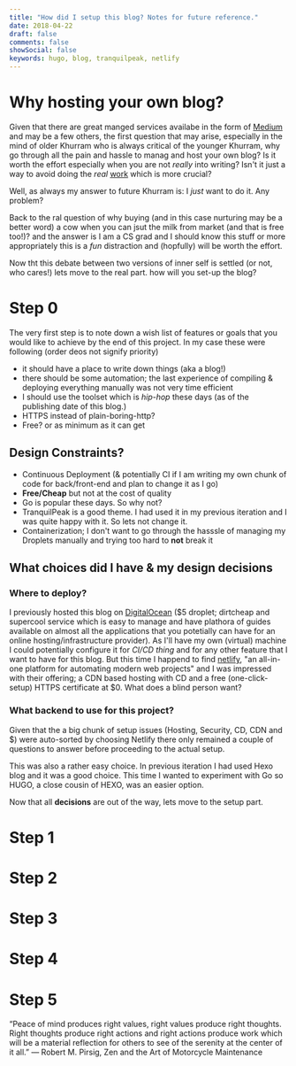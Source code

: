 ```yaml
---
title: "How did I setup this blog? Notes for future reference."
date: 2018-04-22
draft: false
comments: false
showSocial: false
keywords: hugo, blog, tranquilpeak, netlify
---
```


<!-- toc -->

# Why hosting your own blog?
Given that there are great manged services availabe in the form of [Medium](medium.com) and may be a few others, the first question that may arise, especially in the mind of older Khurram who is always critical of the younger Khurram, why go through all the pain and hassle to manag and host your own blog? Is it worth the effort especially when you are not *really* into writing? Isn't it just a way to avoid doing the *real* [work](hazen.ai) which is more crucial? 

Well, as always my answer to future Khurram is: I *just* want to do it. Any problem? 

Back to the ral question of why buying (and in this case nurturing may be a better word) a cow when you can jsut the milk from market (and that is free too!)? and the answer is I am a CS grad and I should know this stuff or more appropriately this is a *fun* distraction and (hopfully) will be worth the effort.

Now tht this debate between two versions of inner self is settled (or not, who cares!) lets move to the real part. how will you set-up the blog?


# Step 0

The very first step is to note down a wish list of features or goals that you would like to achieve by the end of this project. In my case these were following (order deos not signify priority)

- it should have a place to write down things (aka a blog!)
- there should be some automation; the last experience of compiling & deploying everything manually was not very time efficient
- I should use the toolset which is *hip-hop* these days (as of the publishing date of this blog.)
- HTTPS instead of plain-boring-http?
- Free? or as minimum as it can get


## Design Constraints?

- Continuous Deployment (& potentially CI if I am writing my own chunk of code for back/front-end and plan to change it as I go)
- **Free/Cheap** but not at the cost of quality 
- Go is popular these days. So why not?
- TranquilPeak is a good theme. I had used it in my previous iteration and I was quite happy with it. So lets not change it.
- Containerization; I don't want to go through the hasssle of managing my Droplets manually and trying too hard to **not** break it


## What choices did I have & my design decisions 


### Where to deploy?
I previously hosted this blog on [DigitalOcean](digitalocean.com) ($5 droplet; dirtcheap and supercool service which is easy to manage and have plathora of guides available on almost all the applications that you potetially can have for an online hosting/infrastructure provider). As I'll have my own (virtual) machine I could potentially configure it for *CI/CD thing* and for any other feature that I want to have for this blog. But this time I happend to find [netlify](netlify.com), "an all-in-one platform for automating modern web projects" and I was impressed with their offering; a CDN based hosting with CD and a free (one-click-setup) HTTPS certificate at $0. What does a blind person want?


### What backend to use for this project?
Given that the a big chunk of setup issues (Hosting, Security, CD, CDN and $) were auto-sorted by choosing Netlify there only remained a couple of questions to answer before proceeding to the actual setup. 

This was also a rather easy choice. In previous iteration I had used Hexo blog and it was a good choice. This time I wanted to experiment with Go so HUGO, a close cousin of HEXO, was an easier option.


Now that all **decisions** are out of the way, lets move to the setup part.

# Step 1
# Step 2
# Step 3
# Step 4
# Step 5


“Peace of mind produces right values, right values produce right thoughts. Right thoughts produce right actions and right actions produce work which will be a material reflection for others to see of the serenity at the center of it all.”
― Robert M. Pirsig, Zen and the Art of Motorcycle Maintenance